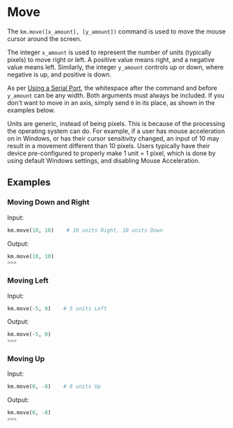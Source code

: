 # Move

The `km.move([x_amount], [y_amount])` command is used to move the mouse cursor around the screen.

The integer `x_amount` is used to represent the number of units (typically pixels) to move right or left. A positive
value means right, and a negative value means left. Similarly, the integer `y_amount` controls up or down, where
negative is up, and positive is down.

As per [Using a Serial Port](../../../serial_port.md), the whitespace after the command and before `y_amount` can be any
width. Both arguments must always be included. If you don't want to move in an axis, simply send `0` in its place, as
shown in the examples below.

Units are generic, instead of being pixels. This is because of the processing the operating system can do. For example,
if a user has mouse acceleration on in Windows, or has their cursor sensitivity changed, an input of 10 may result in a
movement different than 10 pixels. Users typically have their device pre-configured to properly make 1 unit = 1 pixel,
which is done by using default Windows settings, and disabling Mouse Acceleration.

## Examples

### Moving Down and Right

Input:
```python
km.move(10, 10)    # 10 units Right, 10 units Down
```

Output:
```python
km.move(10, 10)
>>>
```

### Moving Left

Input:
```python
km.move(-5, 0)    # 5 units Left
```

Output:
```python
km.move(-5, 0)
>>>
```

### Moving Up

Input:
```python
km.move(0, -8)    # 8 units Up
```

Output:
```python
km.move(0, -8)
>>>
```
